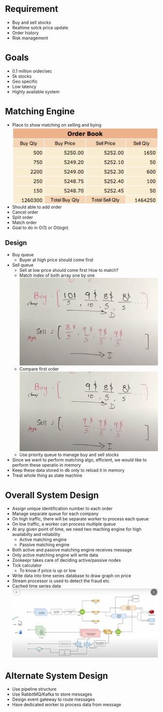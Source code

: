 # Requirement
- Buy and sell stocks
- Realtime sotck price update
- Order history
- Risk management
# Goals
- 0.1 million order/sec
- 5k stocks
- Geo specific
- Low latency
- Highly available system
# Matching Engine
- Place to show matching on selling and bying
 ![](assets/matching-machine-example.png)
- Should able to add order
- Cancel order
- Split order
- Match order
- Goal to do in O(1) or O(logn)
## Design
- Buy queue
    - Buyer at high price should come first
- Sell queue 
    - Sell at low price should come first
How to match?
    - Match index of both array one by one
    ![](assets/matching-machine-algo-1.png)
    - Compare first order
    ![](assets/matching-machine-algo-2.png)
    - Use priority queue to manage buy and sell stocks
- Since we want to perform matching algo, efficient, we would like to perform these operatio in memory
- Keep these data stored in db only to reload it in memory
- Treat whole thing as state machine
# Overall System Design
- Assign unique identification number to each order
- Manage separate queue for each company
- On high traffic, there will be separate worker to process each queue
- On low traffic, a worker can process multiple queue
- At any given point of time, we need two maching engine for high availabilty and reliability
    - Active matching engine
    - Passive matching engine
- Both active and passive matching engine receives message
- Only active matching engine will write data
- Zookeepr takes care of deciding active/passive nodes
- Tick calculator
    - To know if price is up or low
- Write data into time series database to draw graph on price 
- Stream processor is used to detect the fraud etc
- Cached time series data
![](assets/system-design.png)
# Alternate System Design
- Use pipeline structure
- Use RabbitMQ/Kafka to store messages
- Design event gateway to route messages
- Have dedicated worker to process data from message
